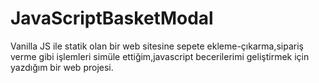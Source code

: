 # JavaScriptBasketModal



Vanilla JS ile statik olan bir web sitesine sepete ekleme-çıkarma,sipariş verme gibi işlemleri simüle ettiğim,javascript becerilerimi geliştirmek için yazdığım bir web projesi.

